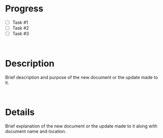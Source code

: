 # Progress 

* [ ]  Task #1
* [ ]  Task #2
* [ ]  Task #3

<br>

# Description

Brief description and purpose of the new document or the update made to it.

<br>

# Details

Brief explanation of the new document or the update made to it along with document name and location.